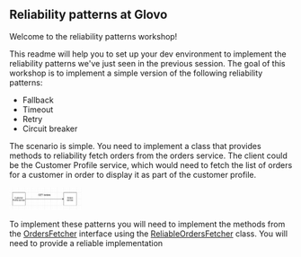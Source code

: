 ## Reliability patterns at Glovo

Welcome to the reliability patterns workshop! 

This readme will help you to set up your dev environment to implement
the reliability patterns we've just seen in the previous session.
The goal of this workshop is to implement a simple version of the following
reliability patterns: 

* Fallback
* Timeout
* Retry
* Circuit breaker

The scenario is simple. You need to implement a class that provides methods to 
reliability fetch orders from the orders service. The client could be the Customer Profile service,
which would need to fetch the list of orders for a customer in order to display
it as part of the customer profile. 

<img src="./img/scenario.png" width="128"/>


To implement these patterns you will need to implement the methods from the 
[OrdersFetcher](./lib/src/main/java/stability/OrdersFetcher.java) interface using 
the [ReliableOrdersFetcher](./lib/src/main/java/stability/ReliableOrdersFetcher.java) class.
You will need to provide a reliable implementation 





